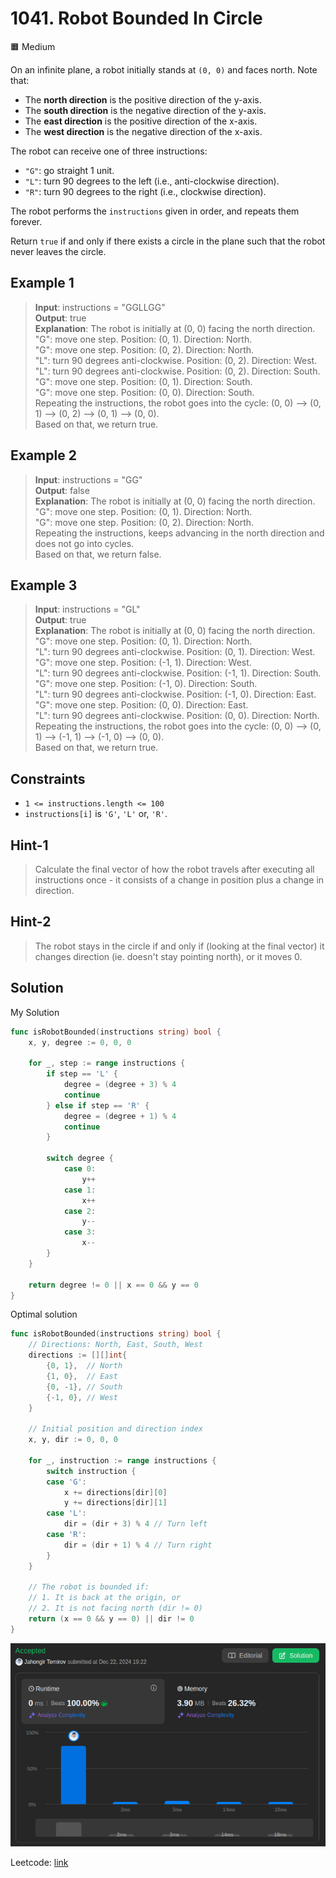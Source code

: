# 1041. Robot Bounded In Circle

🟧 Medium

On an infinite plane, a robot initially stands at `(0, 0)` and faces north. Note that:

* The **north direction** is the positive direction of the y-axis.
* The **south direction** is the negative direction of the y-axis.
* The **east direction** is the positive direction of the x-axis.
* The **west direction** is the negative direction of the x-axis.

The robot can receive one of three instructions:

* `"G"`: go straight 1 unit.
* `"L"`: turn 90 degrees to the left (i.e., anti-clockwise direction).
* `"R"`: turn 90 degrees to the right (i.e., clockwise direction).

The robot performs the `instructions` given in order, and repeats them forever.

Return `true` if and only if there exists a circle in the plane such that the robot never leaves the circle.

## Example 1

> **Input**: instructions = "GGLLGG" \
> **Output**: true \
> **Explanation**: The robot is initially at (0, 0) facing the north direction. \
> "G": move one step. Position: (0, 1). Direction: North. \
> "G": move one step. Position: (0, 2). Direction: North. \
> "L": turn 90 degrees anti-clockwise. Position: (0, 2). Direction: West. \
> "L": turn 90 degrees anti-clockwise. Position: (0, 2). Direction: South. \
> "G": move one step. Position: (0, 1). Direction: South. \
> "G": move one step. Position: (0, 0). Direction: South. \
> Repeating the instructions, the robot goes into the cycle: (0, 0) --> (0, 1) --> (0, 2) --> (0, 1) --> (0, 0). \
> Based on that, we return true.

## Example 2

> **Input**: instructions = "GG" \
> **Output**: false \
> **Explanation**: The robot is initially at (0, 0) facing the north direction. \
> "G": move one step. Position: (0, 1). Direction: North. \
> "G": move one step. Position: (0, 2). Direction: North. \
> Repeating the instructions, keeps advancing in the north direction and does not go into cycles. \
> Based on that, we return false.

## Example 3

> **Input**: instructions = "GL" \
> **Output**: true \
> **Explanation**: The robot is initially at (0, 0) facing the north direction. \
> "G": move one step. Position: (0, 1). Direction: North. \
> "L": turn 90 degrees anti-clockwise. Position: (0, 1). Direction: West. \
> "G": move one step. Position: (-1, 1). Direction: West. \
> "L": turn 90 degrees anti-clockwise. Position: (-1, 1). Direction: South. \
> "G": move one step. Position: (-1, 0). Direction: South. \
> "L": turn 90 degrees anti-clockwise. Position: (-1, 0). Direction: East. \
> "G": move one step. Position: (0, 0). Direction: East. \
> "L": turn 90 degrees anti-clockwise. Position: (0, 0). Direction: North. \
> Repeating the instructions, the robot goes into the cycle: (0, 0) --> (0, 1) --> (-1, 1) --> (-1, 0) --> (0, 0). \
> Based on that, we return true.

## Constraints

* `1 <= instructions.length <= 100`
* `instructions[i]` is `'G'`, `'L'` or, `'R'`.

## Hint-1

> Calculate the final vector of how the robot travels after executing all instructions once - it consists of a change in position plus a change in direction.

## Hint-2

> The robot stays in the circle if and only if (looking at the final vector) it changes direction (ie. doesn't stay pointing north), or it moves 0.

## Solution

My Solution

```go
func isRobotBounded(instructions string) bool {
    x, y, degree := 0, 0, 0

    for _, step := range instructions {
        if step == 'L' {
            degree = (degree + 3) % 4
            continue
        } else if step == 'R' {
            degree = (degree + 1) % 4
            continue
        }

        switch degree {
            case 0:
                y++
            case 1:
                x++
            case 2:
                y--
            case 3:
                x--
        }
    }

    return degree != 0 || x == 0 && y == 0
}
```

Optimal solution

```go
func isRobotBounded(instructions string) bool {
    // Directions: North, East, South, West
    directions := [][]int{
        {0, 1},  // North
        {1, 0},  // East
        {0, -1}, // South
        {-1, 0}, // West
    }

    // Initial position and direction index
    x, y, dir := 0, 0, 0

    for _, instruction := range instructions {
        switch instruction {
        case 'G':
            x += directions[dir][0]
            y += directions[dir][1]
        case 'L':
            dir = (dir + 3) % 4 // Turn left
        case 'R':
            dir = (dir + 1) % 4 // Turn right
        }
    }

    // The robot is bounded if:
    // 1. It is back at the origin, or
    // 2. It is not facing north (dir != 0)
    return (x == 0 && y == 0) || dir != 0
}
```

![result](1041.png)

Leetcode: [link](https://leetcode.com/problems/robot-bounded-in-circle/description)
